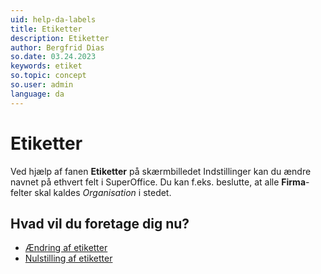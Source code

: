 ```yaml
---
uid: help-da-labels
title: Etiketter
description: Etiketter
author: Bergfrid Dias
so.date: 03.24.2023
keywords: etiket
so.topic: concept
so.user: admin
language: da
---
```


# Etiketter

Ved hjælp af fanen **Etiketter** på skærmbilledet Indstillinger kan du ændre navnet på ethvert felt i SuperOffice. Du kan f.eks. beslutte, at alle **Firma**-felter skal kaldes *Organisation* i stedet.

## Hvad vil du foretage dig nu?

* [Ændring af etiketter][1]
* [Nulstilling af etiketter][2]

<!-- Referenced links -->
[1]: change.md
[2]: reset.md

<!-- Referenced images -->

